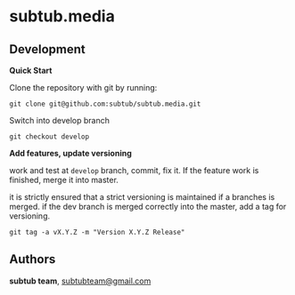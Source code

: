 # subtub.media

## Development

**Quick Start**

Clone the repository with git by running:

	git clone git@github.com:subtub/subtub.media.git

Switch into develop branch

	git checkout develop

**Add features, update versioning**  

work and test at ```develop``` branch, commit, fix it. If the feature work is finished, merge it into master.  

it is strictly ensured that a strict versioning is maintained if a branches is merged. if the dev branch is merged correctly into the master, add a tag for versioning.

```
git tag -a vX.Y.Z -m "Version X.Y.Z Release" 
```

## Authors

**subtub team**, [subtubteam@gmail.com](mailto:subtubteam@gmail.com)

